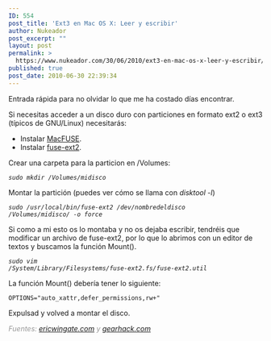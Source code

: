 ```yaml
---
ID: 554
post_title: 'Ext3 en Mac OS X: Leer y escribir'
author: Nukeador
post_excerpt: ""
layout: post
permalink: >
  https://www.nukeador.com/30/06/2010/ext3-en-mac-os-x-leer-y-escribir/
published: true
post_date: 2010-06-30 22:39:34
---
```

Entrada rápida para no olvidar lo que me ha costado días encontrar.

Si necesitas acceder a un disco duro con particiones en formato ext2 o ext3 (típicos de GNU/Linux) necesitarás:
<ul>
	<li>Instalar <a href="http://code.google.com/p/macfuse">MacFUSE</a>.</li>
	<li> Instalar <a href="http://sourceforge.net/projects/fuse-ext2">fuse-ext2</a>.</li>
</ul>
Crear una carpeta para la particion en /Volumes:

<code><em>sudo mkdir /Volumes/midisco</em></code>

Montar la partición (puedes ver cómo se llama con <em>disktool -l</em>)

<code><em>sudo /usr/local/bin/fuse-ext2 /dev/nombredeldisco /Volumes/midisco/ -o force</em>
</code>

Si como a mi esto os lo montaba y no os dejaba escribir, tendréis que modificar un archivo de fuse-ext2, por lo que lo abrimos con un editor de textos y buscamos la función Mount().

<code><em>sudo vim /System/Library/Filesystems/fuse-ext2.fs/fuse-ext2.util</em></code>

La función Mount() debería tener lo siguiente:

<code>OPTIONS="auto_xattr,defer_permissions,rw+"</code>

Expulsad y volved a montar el disco.

<em><span style="color: #999999;">Fuentes: <a href="http://www.ericwingate.com/2009/09/27/mounting-ext3-in-snow-leopard/">ericwingate.com</a> y <a href="http://www.gearhack.com/Forums/DisplayComments.php?file=Computer/Mac%20OS/Read.Write_EXT2.EXT3_Volumes_on_Mac_OS_X">gearhack.com</a></span></em>